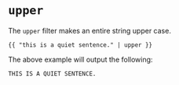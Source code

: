 # `upper`
The `upper` filter makes an entire string upper case.

```
{{ "this is a quiet sentence." | upper }}
```
The above example will output the following:
```
THIS IS A QUIET SENTENCE.
```